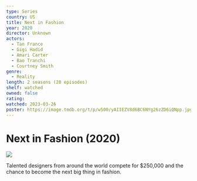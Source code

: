 ```yaml
---
type: Series
country: US
title: Next in Fashion
year: 2020
director: Unknown
actors:
  - Tan France
  - Gigi Hadid
  - Amari Carter
  - Bao Tranchi
  - Courtney Smith
genre:
  - Reality
length: 2 seasons (20 episodes)
shelf: watched
owned: false
rating:
watched: 2023-03-26
poster: https://image.tmdb.org/t/p/w500/yAIIEZV8d6BC6NYg26zZD6iQNpp.jpg
---
```


# Next in Fashion (2020)

![](https://image.tmdb.org/t/p/w500/yAIIEZV8d6BC6NYg26zZD6iQNpp.jpg)

Talented designers from around the world compete for $250,000 and the chance to become the next big thing in fashion.